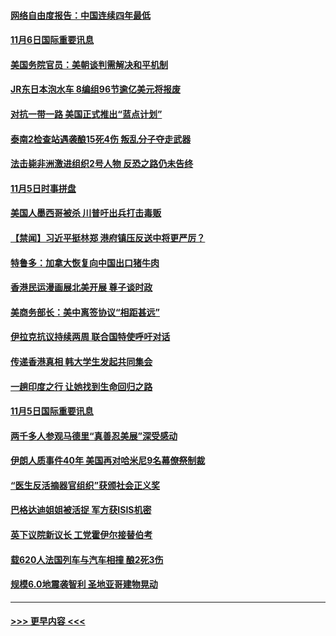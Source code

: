 #### [网络自由度报告：中国连续四年最低](../pages/prog202/a102701387.md?t=11062001) 
#### [11月6日国际重要讯息](../pages/prog202/a102701203.md?t=11062001) 
#### [美国务院官员：美朝谈判需解决和平机制](../pages/prog202/a102701212.md?t=11062001) 
#### [JR东日本泡水车 8编组96节逾亿美元将报废](../pages/prog202/a102701172.md?t=11062001) 
#### [对抗一带一路 美国正式推出“蓝点计划”](../pages/prog202/a102700845.md?t=11062001) 
#### [泰南2检查站遇袭酿15死4伤 叛乱分子夺走武器](../pages/prog202/a102701145.md?t=11062001) 
#### [法击毙非洲激进组织2号人物 反恐之路仍未告终](../pages/prog202/a102701024.md?t=11062001) 
#### [11月5日时事拼盘](../pages/prog202/a102700945.md?t=11062001) 
#### [美国人墨西哥被杀 川普吁出兵打击毒贩](../pages/prog202/a102700905.md?t=11062001) 
#### [【禁闻】习近平挺林郑 港府镇压反送中将更严厉？](../pages/prog202/a102700865.md?t=11062001) 
#### [特鲁多：加拿大恢复向中国出口猪牛肉](../pages/prog202/a102700854.md?t=11062001) 
#### [香港民运漫画展北美开展 尊子谈时政](../pages/prog202/a102700823.md?t=11062001) 
#### [美商务部长：美中离签协议“相距甚远”](../pages/prog202/a102700701.md?t=11062001) 
#### [伊拉克抗议持续两周 联合国特使呼吁对话](../pages/prog202/a102700749.md?t=11062001) 
#### [传递香港真相 韩大学生发起共同集会](../pages/prog202/a102700688.md?t=11062001) 
#### [一趟印度之行 让她找到生命回归之路](../pages/prog202/a102700643.md?t=11062001) 
#### [11月5日国际重要讯息](../pages/prog202/a102700556.md?t=11062001) 
#### [两千多人参观马德里“真善忍美展”深受感动](../pages/prog202/a102700523.md?t=11062001) 
#### [伊朗人质事件40年 美国再对哈米尼9名幕僚祭制裁](../pages/prog202/a102700503.md?t=11062001) 
#### [“医生反活摘器官组织”获颁社会正义奖](../pages/prog202/a102700499.md?t=11062001) 
#### [巴格达迪姐姐被活捉 军方获ISIS机密](../pages/prog202/a102700450.md?t=11062001) 
#### [英下议院新议长 工党霍伊尔接替伯考](../pages/prog202/a102700373.md?t=11062001) 
#### [载620人法国列车与汽车相撞 酿2死3伤](../pages/prog202/a102700333.md?t=11062001) 
#### [规模6.0地震袭智利 圣地亚哥建物晃动](../pages/prog202/a102700273.md?t=11062001) 

----
#### [ >>> 更早内容 <<< ](../indexes/prog202-earlier.md)
